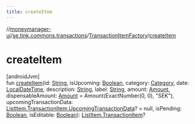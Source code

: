 ```yaml
---
title: createItem
---
```

//[moneymanager-ui](../../../index.html)/[se.tink.commons.transactions](../index.html)/[TransactionItemFactory](index.html)/[createItem](create-item.html)



# createItem



[androidJvm]\
fun [createItem](create-item.html)(id: [String](https://kotlinlang.org/api/latest/jvm/stdlib/kotlin/-string/index.html), isUpcoming: [Boolean](https://kotlinlang.org/api/latest/jvm/stdlib/kotlin/-boolean/index.html), category: [Category](../../com.tink.model.category/-category/index.html), date: [LocalDateTime](https://developer.android.com/reference/kotlin/java/time/LocalDateTime.html), description: [String](https://kotlinlang.org/api/latest/jvm/stdlib/kotlin/-string/index.html), label: [String](https://kotlinlang.org/api/latest/jvm/stdlib/kotlin/-string/index.html), amount: [Amount](../../com.tink.model.misc/-amount/index.html), dispensableAmount: [Amount](../../com.tink.model.misc/-amount/index.html) = Amount(ExactNumber(0, 0), &quot;SEK&quot;), upcomingTransactionData: [ListItem.TransactionItem.UpcomingTransactionData](../-list-item/-transaction-item/-upcoming-transaction-data/index.html)? = null, isPending: [Boolean](https://kotlinlang.org/api/latest/jvm/stdlib/kotlin/-boolean/index.html), isEditable: [Boolean](https://kotlinlang.org/api/latest/jvm/stdlib/kotlin/-boolean/index.html)): [ListItem.TransactionItem](../-list-item/-transaction-item/index.html)?




